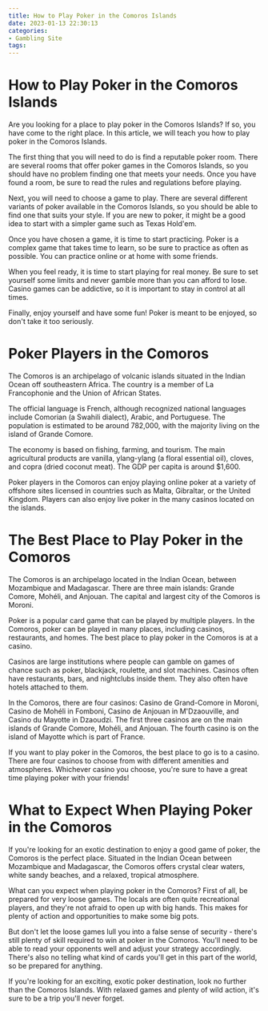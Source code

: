 ```yaml
---
title: How to Play Poker in the Comoros Islands
date: 2023-01-13 22:30:13
categories:
- Gambling Site
tags:
---
```



#  How to Play Poker in the Comoros Islands

Are you looking for a place to play poker in the Comoros Islands? If so, you have come to the right place. In this article, we will teach you how to play poker in the Comoros Islands.

The first thing that you will need to do is find a reputable poker room. There are several rooms that offer poker games in the Comoros Islands, so you should have no problem finding one that meets your needs. Once you have found a room, be sure to read the rules and regulations before playing.

Next, you will need to choose a game to play. There are several different variants of poker available in the Comoros Islands, so you should be able to find one that suits your style. If you are new to poker, it might be a good idea to start with a simpler game such as Texas Hold'em.

Once you have chosen a game, it is time to start practicing. Poker is a complex game that takes time to learn, so be sure to practice as often as possible. You can practice online or at home with some friends.

When you feel ready, it is time to start playing for real money. Be sure to set yourself some limits and never gamble more than you can afford to lose. Casino games can be addictive, so it is important to stay in control at all times.

Finally, enjoy yourself and have some fun! Poker is meant to be enjoyed, so don't take it too seriously.

#  Poker Players in the Comoros

The Comoros is an archipelago of volcanic islands situated in the Indian Ocean off southeastern Africa. The country is a member of La Francophonie and the Union of African States.

The official language is French, although recognized national languages include Comorian (a Swahili dialect), Arabic, and Portuguese. The population is estimated to be around 782,000, with the majority living on the island of Grande Comore.

The economy is based on fishing, farming, and tourism. The main agricultural products are vanilla, ylang-ylang (a floral essential oil), cloves, and copra (dried coconut meat). The GDP per capita is around $1,600.

Poker players in the Comoros can enjoy playing online poker at a variety of offshore sites licensed in countries such as Malta, Gibraltar, or the United Kingdom. Players can also enjoy live poker in the many casinos located on the islands.

#  The Best Place to Play Poker in the Comoros

The Comoros is an archipelago located in the Indian Ocean, between Mozambique and Madagascar. There are three main islands: Grande Comore, Mohéli, and Anjouan. The capital and largest city of the Comoros is Moroni.

Poker is a popular card game that can be played by multiple players. In the Comoros, poker can be played in many places, including casinos, restaurants, and homes. The best place to play poker in the Comoros is at a casino.

Casinos are large institutions where people can gamble on games of chance such as poker, blackjack, roulette, and slot machines. Casinos often have restaurants, bars, and nightclubs inside them. They also often have hotels attached to them.

In the Comoros, there are four casinos: Casino de Grand-Comore in Moroni, Casino de Mohéli in Fomboni, Casino de Anjouan in M'Dzaouville, and Casino du Mayotte in Dzaoudzi. The first three casinos are on the main islands of Grande Comore, Mohéli, and Anjouan. The fourth casino is on the island of Mayotte which is part of France.

If you want to play poker in the Comoros, the best place to go is to a casino. There are four casinos to choose from with different amenities and atmospheres. Whichever casino you choose, you're sure to have a great time playing poker with your friends!

#  What to Expect When Playing Poker in the Comoros

If you're looking for an exotic destination to enjoy a good game of poker, the Comoros is the perfect place. Situated in the Indian Ocean between Mozambique and Madagascar, the Comoros offers crystal clear waters, white sandy beaches, and a relaxed, tropical atmosphere.

What can you expect when playing poker in the Comoros? First of all, be prepared for very loose games. The locals are often quite recreational players, and they're not afraid to open up with big hands. This makes for plenty of action and opportunities to make some big pots.

But don't let the loose games lull you into a false sense of security - there's still plenty of skill required to win at poker in the Comoros. You'll need to be able to read your opponents well and adjust your strategy accordingly. There's also no telling what kind of cards you'll get in this part of the world, so be prepared for anything.

If you're looking for an exciting, exotic poker destination, look no further than the Comoros Islands. With relaxed games and plenty of wild action, it's sure to be a trip you'll never forget.